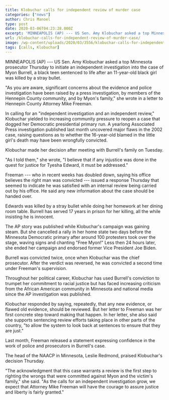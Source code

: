 ```yaml
---
title: Klobuchar calls for independent review of murder case
categories: ["news"]
author: Chris Manoel
type: post
date: 2020-03-06T04:23:28.000Z
excerpt: 'MINNEAPOLIS (AP) --- US Sen. Amy Klobuchar asked a top Minnesota prosecutor Thursday to initiate an independent investigation into the case of Myon Burrell, a black teen sentenced to life after an 11-year-old black girl was killed by a stray bullet."As you are aware, significant concerns about the evidence and police investigation have been raised&hellip;'
url: /klobuchar-calls-for-independent-review-of-murder-case/
image: /wp-content/uploads/2020/03/3556/klobuchar-calls-for-independent-review-of-murder-case.jpeg
tags: [calls, Klobuchar]
---
```


MINNEAPOLIS (AP) --- US Sen. Amy Klobuchar asked a top Minnesota prosecutor Thursday to initiate an independent investigation into the case of Myon Burrell, a black teen sentenced to life after an 11-year-old black girl was killed by a stray bullet.

"As you are aware, significant concerns about the evidence and police investigation have been raised by a press investigation, by members of the Hennepin County community, and by Myon's family," she wrote in a letter to Hennepin County Attorney Mike Freeman.

In calling for an "independent investigation and an independent review," Klobuchar yielded to increasing community pressure to reopen a case that dogged her Democratic presidential primary run. A yearlong Associated Press investigation published last month uncovered major flaws in the 2002 case, raising questions as to whether the 16-year-old blamed in the little girl's death may have been wrongfully convicted.

Klobuchar made her decision after meeting with Burrell's family on Tuesday.

"As I told them," she wrote, "I believe that if any injustice was done in the quest for justice for Tyesha Edward, it must be addressed."

Freeman --- who in recent weeks has doubled down, saying his office believes the right man was convicted --- issued a response Thursday that seemed to indicate he was satisfied with an internal review being carried out by his office. He said any new information about the case should be handed over.

Edwards was killed by a stray bullet while doing her homework at her dining room table. Burrell has served 17 years in prison for her killing, all the while insisting he is innocent.

The AP story was published while Klobuchar's campaign was gaining steam. But she cancelled a rally in her home state two days before the Minnesota Democratic primary after around 100 protesters took over the stage, waving signs and chanting "Free Myon!" Less then 24 hours later, she ended her campaign and endorsed former Vice President Joe Biden.

Burrell was convicted twice, once when Klobuchar was the chief prosecutor. After the verdict was reversed, he was convicted a second time under Freeman's supervision.

Throughout her political career, Klobuchar has used Burrell's conviction to trumpet her commitment to racial justice but has faced increasing criticism from the African American community in Minnesota and national media since the AP investigation was published.

Klobuchar responded by saying, repeatedly, that any new evidence, or flawed old evidence, should be reviewed. But her letter to Freeman was her first concrete step toward making that happen. In her letter, she also said she supports sentencing review efforts taking place in other parts of the country, "to allow the system to look back at sentences to ensure that they are just."

Last month, Freeman released a statement expressing confidence in the work of police and prosecutors in Burrell's case.

The head of the NAACP in Minnesota, Leslie Redmond, praised Klobuchar's decision Thursday.

"The acknowledgment that this case warrants a review is the first step to righting the wrongs that were committed against Myon and the victim's family," she said. "As the calls for an independent investigation grow, we expect that Attorney Mike Freeman will have the courage to assure justice and liberty is fairly granted."
